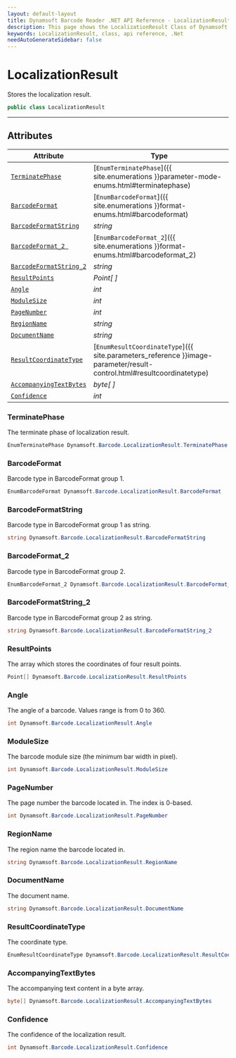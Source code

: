 ```yaml
---
layout: default-layout
title: Dynamsoft Barcode Reader .NET API Reference - LocalizationResult Class
description: This page shows the LocalizationResult Class of Dynamsoft Barcode Reader for .NET SDK.
keywords: LocalizationResult, class, api reference, .Net
needAutoGenerateSidebar: false
---
```



# LocalizationResult
Stores the localization result.

```C#
public class LocalizationResult
```  
  
---
  

## Attributes
  
| Attribute | Type |
|---------- | ---- |
| [`TerminatePhase`](#terminatephase) | [`EnumTerminatePhase`]({{ site.enumerations }}parameter-mode-enums.html#terminatephase) |
| [`BarcodeFormat`](#barcodeformat) | [`EnumBarcodeFormat`]({{ site.enumerations }}format-enums.html#barcodeformat) |
| [`BarcodeFormatString`](#barcodeformatstring) | *string* |
| [`BarcodeFormat_2 `](#barcodeformat_2 ) | [`EnumBarcodeFormat_2`]({{ site.enumerations }}format-enums.html#barcodeformat_2) |
| [`BarcodeFormatString_2`](#barcodeformatstring_2) | *string* |
| [`ResultPoints`](#resultpoints) | *Point[ ]* |
| [`Angle`](#angle) | *int* |
| [`ModuleSize`](#modulesize) | *int* |
| [`PageNumber`](#pagenumber) | *int* |
| [`RegionName`](#regionname) | *string* |
| [`DocumentName`](#documentname)| *string* |
| [`ResultCoordinateType`](#resultcoordinatetype) | [`EnumResultCoordinateType`]({{ site.parameters_reference }}image-parameter/result-control.html#resultcoordinatetype) |
| [`AccompanyingTextBytes`](#accompanyingtextbytes) | *byte[ ]* |
| [`Confidence`](#confidence) | *int* |


### TerminatePhase
The terminate phase of localization result.

```C#
EnumTerminatePhase Dynamsoft.Barcode.LocalizationResult.TerminatePhase
```

### BarcodeFormat
Barcode type in BarcodeFormat group 1.

```C#
EnumBarcodeFormat Dynamsoft.Barcode.LocalizationResult.BarcodeFormat
```

### BarcodeFormatString
Barcode type in BarcodeFormat group 1 as string.

```C#
string Dynamsoft.Barcode.LocalizationResult.BarcodeFormatString
```

### BarcodeFormat_2
Barcode type in BarcodeFormat group 2.

```C#
EnumBarcodeFormat_2 Dynamsoft.Barcode.LocalizationResult.BarcodeFormat_2
```

### BarcodeFormatString_2
Barcode type in BarcodeFormat group 2 as string.

```C#
string Dynamsoft.Barcode.LocalizationResult.BarcodeFormatString_2
```

### ResultPoints
The array which stores the coordinates of four result points. 

```C#
Point[] Dynamsoft.Barcode.LocalizationResult.ResultPoints
```

### Angle
The angle of a barcode. Values range is from 0 to 360.

```C#
int Dynamsoft.Barcode.LocalizationResult.Angle
```

### ModuleSize
The barcode module size (the minimum bar width in pixel).

```C#
int Dynamsoft.Barcode.LocalizationResult.ModuleSize
```

### PageNumber
The page number the barcode located in. The index is 0-based.

```C#
int Dynamsoft.Barcode.LocalizationResult.PageNumber
```

### RegionName
The region name the barcode located in.

```C#
string Dynamsoft.Barcode.LocalizationResult.RegionName
```

### DocumentName
The document name.

```C#
string Dynamsoft.Barcode.LocalizationResult.DocumentName
```

### ResultCoordinateType
The coordinate type.

```C#
EnumResultCoordinateType Dynamsoft.Barcode.LocalizationResult.ResultCoordinateType
```

### AccompanyingTextBytes
The accompanying text content in a byte array.

```C#
byte[] Dynamsoft.Barcode.LocalizationResult.AccompanyingTextBytes
```

### Confidence
The confidence of the localization result.

```C#
int Dynamsoft.Barcode.LocalizationResult.Confidence
```
